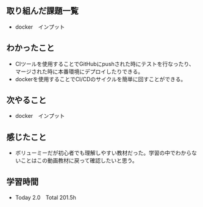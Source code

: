 ## 取り組んだ課題一覧  
- docker　インプット
## わかったこと
- CIツールを使用することでGitHubにpushされた時にテストを行なったり、マージされた時に本番環境にデプロイしたりできる。
- dockerを使用することでCI/CDのサイクルを簡単に回すことができる。
## 次やること  
- docker　インプット
## 感じたこと  
- ボリューミーだが初心者でも理解しやすい教材だった。学習の中でわからないことはこの動画教材に戻って確認したいと思う。
## 学習時間  
- Today 2.0　Total 201.5h
